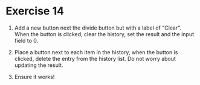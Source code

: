 # Exercise 14

1. Add a new button next the divide button but with a label of "Clear". When the button is clicked, clear the history, set the result and the input field to 0.

2. Place a button next to each item in the history, when the button is clicked, delete the entry from the history list. Do not worry about updating the result.

3. Ensure it works!
